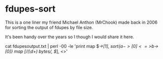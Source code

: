 # fdupes-sort

This is a one liner my friend Michael Anthon (MrChook)  made back in 2006 for sorting the output of fdupes by file size.

It's been handy over the years so I though I would share it here.  

cat fdupesoutput.txt |  perl -00 -le 'print map $_->[1], sort{$a->[0]<=>$b->[0]} map [/(\d+) bytes/, $_], <>'
